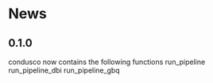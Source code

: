 # News

## 0.1.0
condusco now contains the following functions
run_pipeline
run_pipeline_dbi
run_pipeline_gbq
